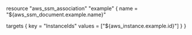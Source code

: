resource "aws_ssm_association" "example" {
  name = "${aws_ssm_document.example.name}"

  targets {
    key    = "InstanceIds"
    values = ["${aws_instance.example.id}"]
  }
}
